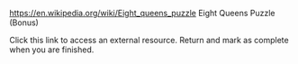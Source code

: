 https://en.wikipedia.org/wiki/Eight_queens_puzzle
Eight Queens Puzzle (Bonus)

Click this link to access an external resource. Return and mark as complete when you are finished.